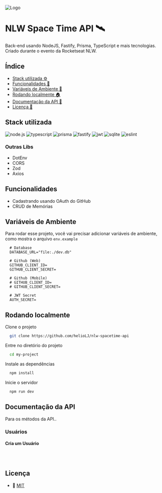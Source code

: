 ![Logo](https://i.imgur.com/0pfQfeX.png)


# NLW Space Time API 🛰️


Back-end usando NodeJS, Fastify, Prisma, TypeScript e mais tecnologias. Criado durante o evento da Rocketseat NLW.


## Índice


- [Stack utilizada ⚙️](#stack-utilizada)
- [Funcionalidades 🎯](#funcionalidades)
- [Variáveis de Ambiente 🔑](#variáveis-de-ambiente)
- [Rodando localmente 🏠](#rodando-localmente)
- [Documentação da API 📖](#documentação-da-api)
- [Licença 📜](#licença)


## Stack utilizada

![node.js](https://img.shields.io/badge/Node.js-43853D?style=for-the-badge&logo=node.js&logoColor=white)
![typescript](https://img.shields.io/badge/TypeScript-007ACC?style=for-the-badge&logo=typescript&logoColor=white)
![prisma](https://img.shields.io/badge/Prisma-3982CE?style=for-the-badge&logo=Prisma&logoColor=white)
![fastify](https://img.shields.io/badge/fastify-202020?style=for-the-badge&logo=fastify&logoColor=white)
![jwt](https://img.shields.io/badge/JWT-000000?style=for-the-badge&logo=JSON%20web%20tokens&logoColor=white)
![sqlite](https://img.shields.io/badge/SQLite-07405E?style=for-the-badge&logo=sqlite&logoColor=white)
![eslint](https://img.shields.io/badge/eslint-3A33D1?style=for-the-badge&logo=eslint&logoColor=white)

### Outras Libs

- DotEnv
- CORS
- Zod
- Axios


## Funcionalidades


- Cadastrando usando OAuth do GitHub
- CRUD de Memórias


## Variáveis de Ambiente


Para rodar esse projeto, você vai precisar adicionar variáveis de ambiente, como mostra o arquivo `env.example`

```env
  # Database
  DATABASE_URL="file:./dev.db"

  # Github (Web)
  GITHUB_CLIENT_ID=
  GITHUB_CLIENT_SECRET=

  # Github (Mobile)
  # GITHUB_CLIENT_ID=
  # GITHUB_CLIENT_SECRET=

  # JWT Secret
  AUTH_SECRET=

```


## Rodando localmente


Clone o projeto

```bash
  git clone https://github.com/helioLJ/nlw-spacetime-api
```

Entre no diretório do projeto

```bash
  cd my-project
```

Instale as dependências

```bash
  npm install
```

Inicie o servidor

```bash
  npm run dev
```


## Documentação da API

Para os métodos da API..

### Usuários

#### Cria um Usuário

```http
  
```

```JSON

```


## Licença


- 📜 [MIT](./LICENSE)
